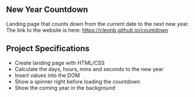 ## New Year Countdown

Landing page that counts down from the current date to the next new year.
The link to the website is here: https://cleonb.github.io/countdown

## Project Specifications

- Create landing page with HTML/CSS
- Calculate the days, hours, mins and seconds to the new year
- Insert values into the DOM
- Show a spinner right before loading the countdown
- Show the coming year in the background
